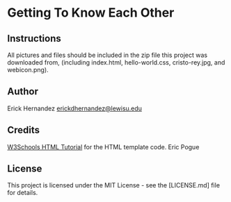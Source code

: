 # Getting To Know Each Other

## Instructions
All pictures and files should be included in the zip file this project was downloaded from,
(including index.html, hello-world.css, cristo-rey.jpg, and webicon.png).

## Author
Erick Hernandez [erickdhernandez@lewisu.edu](mailto:erickdhernandez@lewisu.edu)

## Credits
[W3Schools HTML Tutorial](https://www.w3schools.com/html/) for the HTML template code.
Eric Pogue

## License
This project is licensed under the MIT License - see the [LICENSE.md] file for details.

